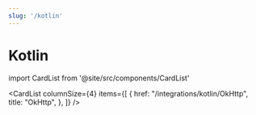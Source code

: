 ```yaml
---
slug: '/kotlin'
---
```


# Kotlin

import CardList from '@site/src/components/CardList'

<CardList
columnSize={4}
items={[
{
href: "/integrations/kotlin/OkHttp",
title: "OkHttp",
},
]}
/>
